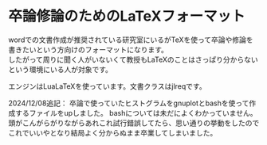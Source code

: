 # 卒論修論のためのLaTeXフォーマット  

wordでの文書作成が推奨されている研究室にいるがTeXを使って卒論や修論を書きたいという方向けのフォーマットになります。  
したがって周りに聞く人がいないくて教授もLaTeXのことはさっぱり分からないという環境にいる人が対象です。  

エンジンはLuaLaTeXを使っています。文書クラスはjlreqです。  

2024/12/08追記：
卒論で使っていたヒストグラムをgnuplotとbashを使って作成するファイルをupしました。
bashについては未だによくわかっていません。
頭がこんがらがりながらあれこれ試行錯誤してたら、思い通りの挙動をしたのでこれでいいやとなり結局よく分からぬまま卒業してしまいました。
